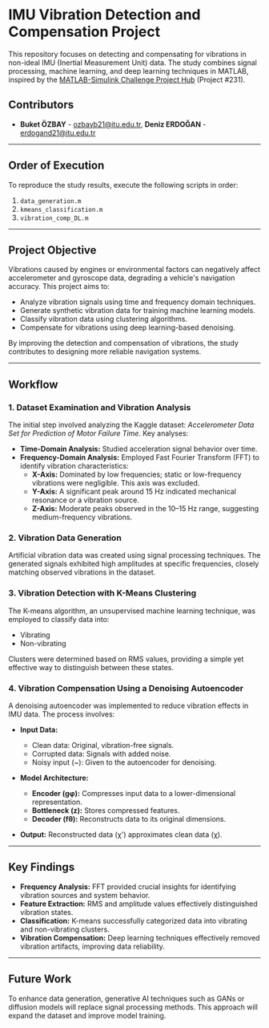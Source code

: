 # IMU Vibration Detection and Compensation Project

This repository focuses on detecting and compensating for vibrations in non-ideal IMU (Inertial Measurement Unit) data. The study combines signal processing, machine learning, and deep learning techniques in MATLAB, inspired by the [MATLAB-Simulink Challenge Project Hub](https://github.com/mathworks/MATLAB-Simulink-Challenge-Project-Hub/tree/main/projects/Vibration%20Detection%20and%20Rejection%20from%20IMU%20Data) (Project #231).

## Contributors
- **Buket ÖZBAY** - [ozbayb21@itu.edu.tr](mailto:ozbayb21@itu.edu.tr), **Deniz ERDOĞAN** - [erdogand21@itu.edu.tr](mailto:erdogand21@itu.edu.tr)

---

## Order of Execution
To reproduce the study results, execute the following scripts in order:

1. `data_generation.m`  
2. `kmeans_classification.m`  
3. `vibration_comp_DL.m`

---

## Project Objective
Vibrations caused by engines or environmental factors can negatively affect accelerometer and gyroscope data, degrading a vehicle's navigation accuracy. This project aims to:

- Analyze vibration signals using time and frequency domain techniques.
- Generate synthetic vibration data for training machine learning models.
- Classify vibration data using clustering algorithms.
- Compensate for vibrations using deep learning-based denoising.

By improving the detection and compensation of vibrations, the study contributes to designing more reliable navigation systems.

---

## Workflow

### 1. **Dataset Examination and Vibration Analysis**
The initial step involved analyzing the Kaggle dataset: *Accelerometer Data Set for Prediction of Motor Failure Time*. Key analyses:

- **Time-Domain Analysis:** Studied acceleration signal behavior over time.
- **Frequency-Domain Analysis:** Employed Fast Fourier Transform (FFT) to identify vibration characteristics:
  - **X-Axis:** Dominated by low frequencies; static or low-frequency vibrations were negligible. This axis was excluded.
  - **Y-Axis:** A significant peak around 15 Hz indicated mechanical resonance or a vibration source.
  - **Z-Axis:** Moderate peaks observed in the 10–15 Hz range, suggesting medium-frequency vibrations.

### 2. **Vibration Data Generation**
Artificial vibration data was created using signal processing techniques. The generated signals exhibited high amplitudes at specific frequencies, closely matching observed vibrations in the dataset.

### 3. **Vibration Detection with K-Means Clustering**
The K-means algorithm, an unsupervised machine learning technique, was employed to classify data into:
- Vibrating
- Non-vibrating

Clusters were determined based on RMS values, providing a simple yet effective way to distinguish between these states.

### 4. **Vibration Compensation Using a Denoising Autoencoder**
A denoising autoencoder was implemented to reduce vibration effects in IMU data. The process involves:

- **Input Data:**
  - Clean data: Original, vibration-free signals.
  - Corrupted data: Signals with added noise.
  - Noisy input (~): Given to the autoencoder for denoising.

- **Model Architecture:**
  - **Encoder (gφ):** Compresses input data to a lower-dimensional representation.
  - **Bottleneck (z):** Stores compressed features.
  - **Decoder (fθ):** Reconstructs data to its original dimensions.

- **Output:** Reconstructed data (χ') approximates clean data (χ).

---

## Key Findings
- **Frequency Analysis:** FFT provided crucial insights for identifying vibration sources and system behavior.
- **Feature Extraction:** RMS and amplitude values effectively distinguished vibration states.
- **Classification:** K-means successfully categorized data into vibrating and non-vibrating clusters.
- **Vibration Compensation:** Deep learning techniques effectively removed vibration artifacts, improving data reliability.

---

## Future Work
To enhance data generation, generative AI techniques such as GANs or diffusion models will replace signal processing methods. This approach will expand the dataset and improve model training.
